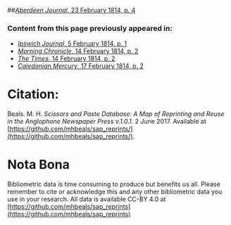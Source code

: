 ##[*Aberdeen Journal*, 23 February 1814, p. 4](https://mhbeals.github.io/sap_html/Aberdeen-Journal/Aberdeen-Journal-23-February-1814-p-4)

### Content from this page previously appeared in:
+ [*Ipswich Journal*, 5 February 1814, p. 1](https://mhbeals.github.io/sap_html/Ipswich-Journal/Ipswich-Journal-5-February-1814-p-1)
+ [*Morning Chronicle*, 14 February 1814, p. 2](https://mhbeals.github.io/sap_html/Morning-Chronicle/Morning-Chronicle-14-February-1814-p-2)
+ [*The Times*, 14 February 1814, p. 2](https://mhbeals.github.io/sap_html/The-Times/The-Times-14-February-1814-p-2)
+ [*Caledonian Mercury*, 17 February 1814, p. 2](https://mhbeals.github.io/sap_html/Caledonian-Mercury/Caledonian-Mercury-17-February-1814-p-2)
                    
# Citation: 

Beals. M. H. *Scissors and Paste Database: A Map of Reprinting and Reuse in the Anglophone Newspaper Press v.1.0.1.* 2 June 2017. Available at [https://github.com/mhbeals/sap_reprints/](https://github.com/mhbeals/sap_reprints/). 
                    
# Nota Bona

Bibliometric data is time consuming to produce but benefits us all. Please remember to cite or acknowledge this and any other bibliometric data you use in your research. All data is available CC-BY 4.0 at [https://github.com/mhbeals/sap_reprints](https://github.com/mhbeals/sap_reprints)